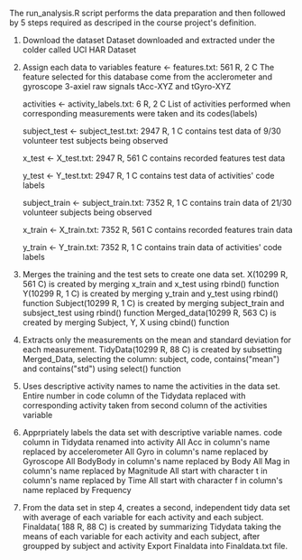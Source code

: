 The run_analysis.R script performs the data preparation and then followed by 5 steps required as descriped in the course project's definition.
  1. Download the dataset
        Dataset downloaded and extracted under the colder called UCI HAR Dataset
 
  2. Assign each data to variables
        feature <- features.txt: 561 R, 2 C
        The feature selected for this database come from the acclerometer and gyroscope 3-axiel raw signals tAcc-XYZ and tGyro-XYZ
        
        activities <- activity_labels.txt: 6 R, 2 C
        List of activities performed when corresponding measurements were taken and its codes(labels)
        
        subject_test <- subject_test.txt: 2947 R, 1 C
        contains test data of 9/30 volunteer test subjects being observed
        
        x_test <- X_test.txt: 2947 R, 561 C
        contains recorded features test data
        
        y_test <- Y_test.txt: 2947 R, 1 C
        contains test data of activities' code labels
        
        subject_train <- subject_train.txt: 7352 R, 1 C
        contains train data of 21/30 volunteer subjects being observed
        
        x_train <- X_train.txt: 7352 R, 561 C
        contains recorded features train data
        
        y_train <- Y_train.txt: 7352 R, 1 C
        contains train data of activities' code labels
        
  3. Merges the training and the test sets to create one data set.
        X(10299 R, 561 C) is created by merging x_train and x_test using rbind() function
        Y(10299 R, 1 C) is created by merging y_train and y_test using rbind() function
        Subject(10299 R, 1 C) is created by merging subject_train and subsject_test using rbind() function
        Merged_data(10299 R, 563 C) is created by merging Subject, Y, X using cbind() function
        
  4. Extracts only the measurements on the mean and standard deviation for each measurement.
        TidyData(10299 R, 88 C) is created by subsetting Merged_Data, selecting the column: subject, code, contains("mean") and contains("std") using select() function
        
  5. Uses descriptive activity names to name the activities in the data set.
        Entire number in code column of the Tidydata replaced with corresponding activity taken from second column of the activities variable
  
  6. Apprpriately labels the data set with descriptive variable names.
        code column in Tidydata renamed into activity
        All Acc in column's name replaced by accelerometer
        All Gyro in column's name replaced by Gyroscope
        All BodyBody in column's name replaced by Body
        All Mag in column's name replaced by Magnitude
        All start with character t in column's name replaced by Time
        All start with character f in column's name replaced by Frequency
        
  7. From the data set in step 4, creates a second, independent tidy data set with average of each variable for each activity and each subject.
        Finaldata( 188 R, 88 C) is created by summarizing Tidydata taking the means of each variable for each activity and each subject, after groupped by subject and activity
        Export Finaldata into Finaldata.txt file.
  
